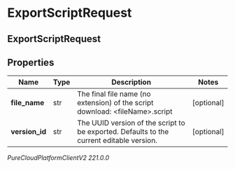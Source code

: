 # ExportScriptRequest

## ExportScriptRequest

## Properties

|Name | Type | Description | Notes|
|------------ | ------------- | ------------- | -------------|
| **file_name** | str | The final file name (no extension) of the script download: &lt;fileName&gt;.script | [optional] |
| **version_id** | str | The UUID version of the script to be exported.  Defaults to the current editable version. | [optional] |



_PureCloudPlatformClientV2 221.0.0_
